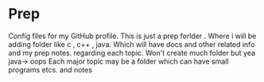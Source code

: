 # Prep
Config files for my GitHub profile.
This is just a prep forlder . 
Where i will be adding folder like c , c++ , java. 
Which will have docs and other related info and my prep notes. regarding each topic. 
Won't create much folder but yea java-> oops
Each major topic may be a folder which can have small programs etcs. and notes
